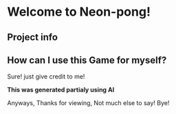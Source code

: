# Welcome to Neon-pong!

## Project info



## How can I use this Game for myself?

Sure! just give credit to me!

**This was generated partialy using AI**

Anyways, Thanks for viewing, Not much else to say! 
Bye!




